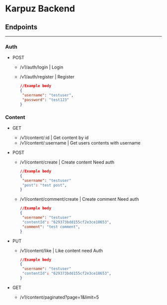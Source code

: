 # Karpuz Backend

## Endpoints

---

### Auth

- POST

  - /v1/auth/login | Login
  - /v1/auth/register | Register

    ```json
    //Example body
    {
     "username": "testuser",
     "password": "test123"
    }
    ```

### Content

- GET

  - /v1/content/:id | Get content by id
  - /v1/content/:username | Get users contents with username

- POST

  - /v1/content/create | Create content Need auth

    ```json
    //Example body
    {
     "username": "testuser"
     "post": "test post",
    }
    ```

  - /v1/content/comment/create | Create comment Need auth

    ```json
    //Example body
    {
     "username": "testuser"
     "contentId": "629373bdd155cf2e3ce18653",
     "comment": "test comment",
    }
    ```

- PUT

  - /v1/content/like | Like content need Auth

    ```json
    //Example body
    {
     "username": "testuser"
     "contentId": "629373bdd155cf2e3ce18653",
    }
    ```

- GET
  - /v1/content/paginated?page=1&limit=5

